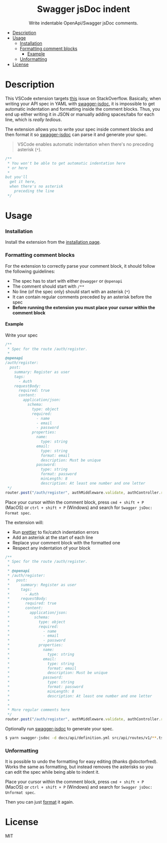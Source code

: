 
<h1 align="center">Swagger jsDoc indent</h1>
<p align="center">Write indentable OpenApi/Swagger jsDoc comments.</p>

- [Description](#description)
- [Usage](#usage)
    - [Installation](#installation)
    - [Formatting comment blocks](#formatting-comment-blocks)
      - [Example](#example)
    - [Unformatting](#unformatting)
- [License](#license)
# Description

This VSCode extension targets [this](https://stackoverflow.com/questions/58186804/vscode-indent-in-swagger-jsdoc) issue on StackOverflow. Basically,
when writing your API spec in YAML with [swagger-jsdoc](https://github.com/Surnet/swagger-jsdoc/), it is impossible to get automatic indentation and formatting
inside the comment blocks. Thus, you end up either writing it in JSON or manually adding spaces/tabs for each line, which is _really tedious_.

The extension allows you to write your spec inside comment blocks and then format it so [swagger-jsdoc](https://github.com/Surnet/swagger-jsdoc/) can parse it
and generate your spec.

> VSCode enables automatic indentation when there's no preceding asterisk (`*`).

```ts
/**
 * You won't be able to get automatic indentation here
 * or here
 * 
but you'll
  get it here,
  when there's no asterisk
    preceding the line
 */
```

# Usage

### Installation

Install the extension from the [installation page](https://marketplace.visualstudio.com/items?itemName=ajmnz.swagger-jsdoc-indent).

### Formatting comment blocks

For the extension to correctly parse your comment block, it should follow the following guidelines:

- The spec has to start with either `@swagger` or `@openapi`
- The comment should start with `/**`
- No line (of the spec only) should start with an asterisk (`*`)
- It can contain regular comments preceded by an asterisk before the spec
- **Before running the extension you must place your cursor within the comment block**

#### Example

Write your spec

```ts
/**
 * Spec for the route /auth/register.
 *
@openapi
/auth/register:
  post:
    summary: Register as user
    tags:
      - Auth
    requestBody:
      required: true
      content:
        application/json:
          schema:
            type: object
            required:
              - name
              - email
              - password
            properties:
              name:
                type: string
              email:
                type: string
                format: email
                description: Must be unique
              password:
                type: string
                format: password
                minLength: 8
                description: At least one number and one letter
 */
router.post("/auth/register", authMiddleware.validate, authController.register);
```

Place your cursor within the comment block, press `cmd + shift + P` (MacOS) or `ctrl + shift + P` (Windows) and search for `Swagger jsDoc: Format spec`.

The extension will:

- Run [prettier](https://prettier.io/) to fix/catch indentation errors
- Add an asterisk at the start of each line
- Replace your comment block with the formatted one
- Respect any indentation of your block

```ts
/**
 * Spec for the route /auth/register.
 *
 * @openapi
 * /auth/register:
 *   post:
 *     summary: Register as user
 *     tags:
 *       - Auth
 *     requestBody:
 *       required: true
 *       content:
 *         application/json:
 *           schema:
 *             type: object
 *             required:
 *               - name
 *               - email
 *               - password
 *             properties:
 *               name:
 *                 type: string
 *               email:
 *                 type: string
 *                 format: email
 *                 description: Must be unique
 *               password:
 *                 type: string
 *                 format: password
 *                 minLength: 8
 *                 description: At least one number and one letter
 *
 *
 * More regular comments here
 */
router.post("/auth/register", authMiddleware.validate, authController.register);
```

Optionally run [swagger-jsdoc](https://github.com/Surnet/swagger-jsdoc/) to generate your spec.

```sh
$ yarn swagger-jsdoc -d docs/api/definition.yml src/api/routes/v1/**.ts -o docs/api/specification.yml
```

### Unformatting

It is possible to undo the formatting for easy editing (thanks @doctorfred).
Works the same as formatting, but instead removes the asterisks so you can edit the spec while being able
to indent it.

Place your cursor within the comment block, press `cmd + shift + P` (MacOS) or `ctrl + shift + P` (Windows) and search for `Swagger jsDoc: Unformat spec`.

Then you can just [format](#formatting-comment-blocks) it again.

# License

MIT
